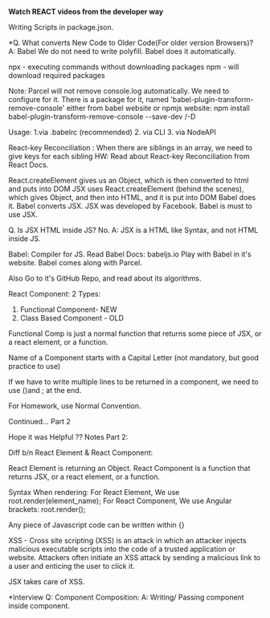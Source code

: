 **Watch REACT videos from the developer way**

Writing Scripts in package.json.

*Q. What converts New Code to Older Code(For older version Browsers)? 
A: Babel 
We do not need to write polyfill. Babel does it automatically.

npx - executing commands without downloading packages
npm - will download required packages

Note: Parcel will not remove console.log automatically. We need to configure for it. There is a package for it, named 'babel-plugin-transform-remove-console' either from babel website or npmjs website: npm install babel-plugin-transform-remove-console --save-dev /-D

Usage: 1.via .babelrc (recommended)
    2. via CLI
    3. via NodeAPI

React-key Reconciliation :
When there are siblings in an array, we need to give keys for each sibling
HW: Read about React-key Reconciliation from React Docs.

React.createElement gives us an Object, which is then converted to html and puts into DOM
JSX uses React.createElement (behind the scenes), which gives Object, and then into HTML, and it is put into DOM
Babel does it. Babel converts JSX. JSX was developed by Facebook.
Babel is must to use JSX.

Q. Is JSX HTML inside JS? No. 
A: JSX is a HTML like Syntax, and not HTML inside JS.

Babel: Compiler for JS.
Read Babel Docs: babeljs.io
Play with Babel in it's website.
Babel comes along with Parcel.

Also Go to it's GitHub Repo, and read about its algorithms.

React Component:
2 Types:
1. Functional Component- NEW
2. Class Based Component - OLD

Functional Comp is just a normal function that returns some piece of JSX, or a react element, or a function. 

Name of a Component starts with a Capital Letter (not mandatory, but good practice to use)

If we have to write multiple lines to be returned in a component, we need to use ()and ; at the end.

 For Homework, use Normal Convention.

Continued... Part 2

Hope it was Helpful ??
Notes Part 2:

Diff b/n React Element & React Component:

React Element is returning an Object.
React Component is a function that returns JSX, or a react element, or a function.

Syntax When rendering:
For React Element, We use root.render(element_name);
For React Component, We use Angular brackets: root.render(<ComponentName />);

 Any piece of Javascript code can be written within {} 

XSS - Cross site scripting (XSS) is an attack in which an attacker injects malicious executable scripts into the code of a trusted application or website. Attackers often initiate an XSS attack by sending a malicious link to a user and enticing the user to click it.

JSX takes care of XSS.

*Interview Q: Component Composition:
A: Writing/ Passing component inside component.

